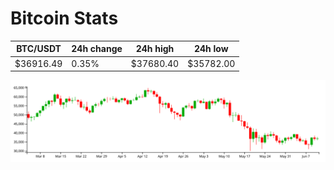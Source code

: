 # Bitcoin Stats

BTC/USDT|24h change|24h high|24h low|
|---|---|---|---|
|$36916.49|0.35%|$37680.40|$35782.00|

<img src="./chart.svg">
